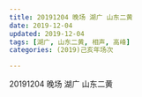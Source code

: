 ```yaml
---
title: 20191204 晚场 湖广 山东二黄
date: 2019-12-04
updated: 2019-12-04
tags: [湖广, 山东二黄, 相声, 高峰]
categories: (2019)己亥年场次

---
```


20191204 晚场 湖广 山东二黄